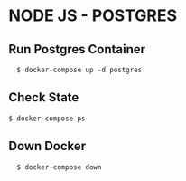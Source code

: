 # NODE JS - POSTGRES

## Run Postgres Container
```
  $ docker-compose up -d postgres
```

## Check State
```
$ docker-compose ps
```

## Down Docker
```
  $ docker-compose down
```
